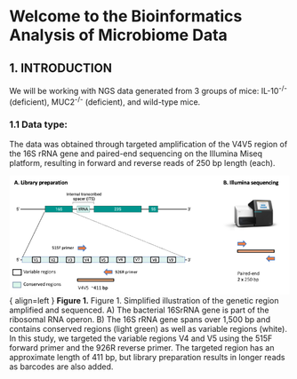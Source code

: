 # Welcome to the Bioinformatics Analysis of Microbiome Data

## 1. INTRODUCTION 
We will be working with NGS data generated from 3 groups of mice: IL-10<sup>-/-</sup> (deficient), MUC2<sup>-/-</sup> (deficient), and wild-type mice.

### 1.1 Data type:
The data was obtained through targeted amplification of the V4V5 region of the 16S rRNA gene and paired-end sequencing on the Illumina Miseq platform, resulting in forward and reverse reads of 250 bp length (each).

![Image title](16srrna_2.png){ align=left }
**Figure 1.** Figure 1. Simplified illustration of the genetic region amplified and sequenced. A) The bacterial 16SrRNA gene is part of the ribosomal RNA operon. B) The 16S rRNA gene spans over 1,500 bp and contains conserved regions (light green) as well as variable regions (white). In this study, we targeted the variable regions V4 and V5 using the 515F forward primer and the 926R reverse primer. The targeted region has an approximate length of 411 bp, but library preparation results in longer reads as barcodes are also added.  

<!-- 
We ask all students to bring their own laptop (there will be only limited number of laptops for those who cannot bring one). Before the beginning of the practical course make sure you have the following software installed. Follow the instructions provided below depending on the operating system (OS) you are using. We will provide a troubleshooting session on Tuesday, after the lecture, for those who need to resolve installation issues.

## For Windows Users:

* `mkdocs new [dir-name]` - Create a new project.
* `mkdocs serve` - Start the live-reloading docs server.
* `mkdocs build` - Build the documentation site.
* `mkdocs -h` - Print help message and exit.

## For Mac Users:

## For Linux Users:

    mkdocs.yml    # The configuration file.
    docs/
        index.md  # The documentation homepage.
        ...       # Other markdown pages, images and other files.

_This document serves as a quick-start guide and reference card for installing and using pong. Please refer to the [software manual](https://github.com/ramachandran-lab/pong/blob/master/pong-manual.pdf) for comprehensive information._

## Installing pong

pong has been tested on macOS (10.8-11), Linux (Ubuntu 15.04, Linux Mint 17.2), and Windows 7.

pong is hosted on [PyPI](https://pypi.python.org/pypi) and can thus be easily installed with `pip`. In order to run pong, you need Python 3 (version 3.6 or newer) and a modern web browser.

To install pong, run:

```bash
# If you have Miniconda (or Anaconda)
pip3 install pong   [ brew upgrade python ]
```

__Note to Python 2 users:__ Older versions of pong run on Python 2.7. The latest version of pong compatible with Python 2 can be installed with `pip install pong==1.4.9`


![](https://github.com/ramachandran-lab/pong/blob/master/readme-screenshot.png?raw=true)

<span style="font-size:85%">*__Tip:__ Click on the question mark at the top of the screen for a quick tutorial on how to interact with pong's web app (including highlighting multimodality and downloading plots).*</span>


# Running pong on your own data

pong's setup is designed to be low-hassle. This section details the required and optional input files that pong handles. 

### Clustering output

pong accepts clustering output files, or _Q_ matrices, from a variety of clustering inference programs. The command line option `-c`, or `--ignore_cols`, tells pong how many leading columns of each row of the input _Q_ matrix files to skip before parsing individual membership coefficients. For example, use `-c 5` for some versions of <span style="font-variant: small-caps">Structure</span>
indiv output to ignore covariate metadata. In the case that no leading columns should be skipped (e.g. for ADMIXTURE output), it is not necessary to provide `-c 0` because the default value of `-c` is 0. 


### _filemap_ file

A bit of information about the input _Q_ matrices must be provided, in the form of a _filemap_. A _filemap_ is a three-column, tab-delimited file. Each line contains the following information about a single _Q_ matrix:

1. A unique ID (e.g. `iter5_K=7`; this must contain at least one letter, and cannot contain a hashmark/hashtag or a period. Integers, spaces, and other special characters are accepted.)
2. The _K_ value
3. The _Q_ matrix file path, relative to the _filemap_. Thus, if the _filemap_ is in the same directory as the _Q_ matrix files, this is just the name of the _Q_ matrix file.


# Additional resources

The example dataset, software manual, and other relevant materials can be found at the [Ramachandran Lab website](http://brown.edu/Research/Ramachandran_Lab/projects). 

Contact [Aaron Behr](mailto:aaron_behr@alumni.brown.edu?subject=pong) or [Sohini Ramachandran](mailto:sramachandran@brown.edu?subject=pong) for more information. --> 


<!-- ##### Using custom colors to generate perm files for Distruct -->
<!-- pong is intended to replace... -->

<!-- # Interactive visualization -->
<!-- pong's custom, D3-based visualization tool is meant to be easy to use.  -->
